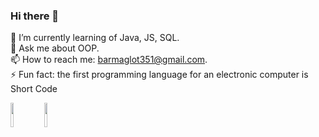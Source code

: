 ### Hi there 👋
🌱 I’m currently learning of Java, JS, SQL. <br/>
💬 Ask me about OOP.<br/>
📫 How to reach me: barmaglot351@gmail.com.<br/>
⚡ Fun fact: the first programming language for an electronic computer is Short Code

<!--
**barmaglot351/barmaglot351** is a ✨ _special_ ✨ repository because its `README.md` (this file) appears on your GitHub profile.

Here are some ideas to get you started:

- 🔭 I’m currently working on ...
- 🌱 I’m currently learning ...
- 👯 I’m looking to collaborate on ...
- 🤔 I’m looking for help with ...
- 💬 Ask me about ...
- 📫 How to reach me: ...
- 😄 Pronouns: ...
- ⚡ Fun fact: ...
-->

<img src = "https://upload.wikimedia.org/wikipedia/ru/thumb/3/39/Java_logo.svg/800px-Java_logo.svg.png" width="10%" height="10%">
<img src = "https://upload.wikimedia.org/wikipedia/commons/thumb/2/29/Postgresql_elephant.svg/800px-Postgresql_elephant.svg.png"  width="10%" height="10%">
